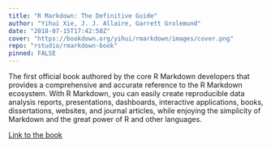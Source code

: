 ```yaml
---
title: "R Markdown: The Definitive Guide"
author: "Yihui Xie, J. J. Allaire, Garrett Grolemund"
date: "2018-07-15T17:42:50Z"
cover: "https://bookdown.org/yihui/rmarkdown/images/cover.png"
repo: "rstudio/rmarkdown-book"
pinned: FALSE
---
```


The first official book authored by the core R Markdown developers that provides a comprehensive and accurate reference to the R Markdown ecosystem. With R Markdown, you can easily create reproducible data analysis reports, presentations, dashboards, interactive applications, books, dissertations, websites, and journal articles, while enjoying the simplicity of Markdown and the great power of R and other languages.

[Link to the book](https://bookdown.org/yihui/rmarkdown/)
